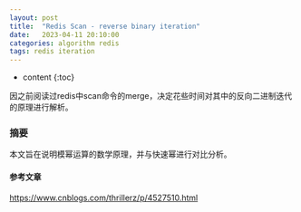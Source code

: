 ```yaml
---
layout: post
title:  "Redis Scan - reverse binary iteration"
date:   2023-04-11 20:10:00
categories: algorithm redis
tags: redis iteration
---
```


* content
{:toc}

因之前阅读过redis中scan命令的merge，决定花些时间对其中的反向二进制迭代的原理进行解析。





### 摘要

本文旨在说明模幂运算的数学原理，并与快速幂进行对比分析。

#### 参考文章

https://www.cnblogs.com/thrillerz/p/4527510.html